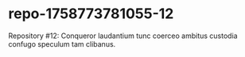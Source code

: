 # repo-1758773781055-12
Repository #12: Conqueror laudantium tunc coerceo ambitus custodia confugo speculum tam clibanus.
